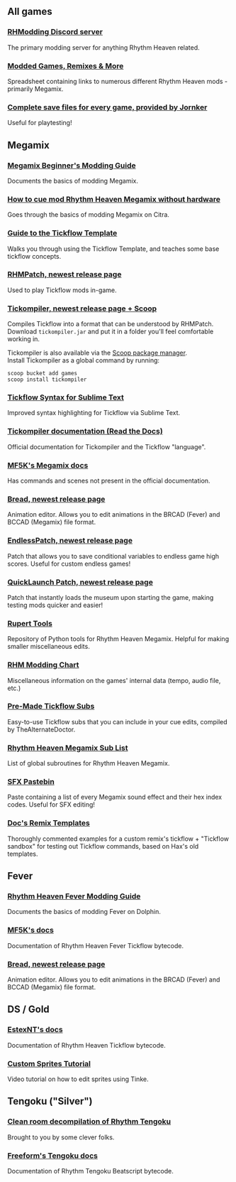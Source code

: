 ## All games
<!-- ad29e6 -->

### [RHModding Discord server](https://discord.com/invite/ps4rq53)
<!-- no-discord -->
The primary modding server for anything Rhythm Heaven related.

<!-- ### [resources-and-guides site](https://rhmodding.github.io/resources-and-guides/)
An online copy of this channel, for easy access outside the server -->

### [Modded Games, Remixes & More](https://docs.google.com/spreadsheets/d/1vuQuHb4mz8swmhbbMvjzruMageOzPnBxDA5hIqqEZvU/edit#gid=0)
Spreadsheet containing links to numerous different Rhythm Heaven mods - primarily Megamix.

### [Complete save files for every game, provided by Jornker](https://cdn.discordapp.com/attachments/537455034393427979/900033377204334602/RH_Saves.zip)
Useful for playtesting!

## Megamix
<!-- eb2e3e -->

### [Megamix Beginner's Modding Guide](https://docs.google.com/document/d/1FvCB0bL-Zt17wuOThXy-P8lObFSMogl_kftN87PyLaI/edit)
Documents the basics of modding Megamix.

### [How to cue mod Rhythm Heaven Megamix without hardware](https://docs.google.com/document/d/1mgOLuh2a0SLVNQYjxSVR8O8zkWz83eUgotgjY67ZaAc/edit?usp=sharing)
Goes through the basics of modding Megamix on Citra.

### [Guide to the Tickflow Template](https://docs.google.com/document/d/1njBPpXbBdqtcXCZxIqeS7xSVlbWxOuBX9VLXWiDDRHY)
Walks you through using the Tickflow Template, and teaches some base tickflow concepts.

### [RHMPatch, newest release page](https://github.com/rhmodding/RHMPatch/releases/latest)
Used to play Tickflow mods in-game.

### [Tickompiler, newest release page + Scoop](https://github.com/rhmodding/Tickompiler/releases/latest)
Compiles Tickflow into a format that can be understood by RHMPatch. <br>
Download `tickompiler.jar` and put it in a folder you'll feel comfortable working in.

Tickompiler is also available via the [Scoop package manager](https://scoop.sh/). <br>
Install Tickompiler as a global command by running:
```
scoop bucket add games
scoop install tickompiler
```

### [Tickflow Syntax for Sublime Text](https://github.com/optiMiskit/tickflow-syntax-highlighting-for-sublime)
Improved syntax highlighting for Tickflow via Sublime Text.

### [Tickompiler documentation (Read the Docs)](https://tickompiler.readthedocs.io/en/latest/)
Official documentation for Tickompiler and the Tickflow "language".

### [MF5K's Megamix docs](https://drive.google.com/drive/folders/1gfrX1GJZhQfz4vR8HyQBV56OqO_rYHGG)
Has commands and scenes not present in the official documentation.

### [Bread, newest release page](https://github.com/rhmodding/bread/releases/latest)
Animation editor. Allows you to edit animations in the BRCAD (Fever) and BCCAD (Megamix) file format.

### [EndlessPatch, newest release page](https://github.com/patataofcourse/EndlessPatch/releases/latest)
Patch that allows you to save conditional variables to endless game high scores. Useful for custom endless games!

### [QuickLaunch Patch, newest release page](https://github.com/viviancherry9/quick-launch-patch/releases/latest)
Patch that instantly loads the museum upon starting the game, making testing mods quicker and easier!

### [Rupert Tools](https://github.com/rhmodding/rupert-tools)
Repository of Python tools for Rhythm Heaven Megamix. Helpful for making smaller miscellaneous edits.

### [RHM Modding Chart](https://docs.google.com/spreadsheets/d/1j-eAUBCojDQ8_qMJu83AK3MguMJpKu5go6_kYWWY5xY/edit?usp=sharing)
Miscellaneous information on the games' internal data (tempo, audio file, etc.)

### [Pre-Made Tickflow Subs](https://drive.google.com/drive/folders/1Ox8udQI89XlJY69RepUfzLSi5YawMM3F?usp=share_link)
Easy-to-use Tickflow subs that you can include in your cue edits, compiled by TheAlternateDoctor.

### [Rhythm Heaven Megamix Sub List](https://docs.google.com/document/d/1j2CEKh8WxZTt6SnirEiIedAAw6sgK0BdmNomUzvFPmk/edit?usp=sharing)
List of global subroutines for Rhythm Heaven Megamix.

### [SFX Pastebin](https://pastebin.com/tK1Gga8T)
Paste containing a list of every Megamix sound effect and their hex index codes. Useful for SFX editing!

### [Doc's Remix Templates](https://drive.google.com/drive/u/1/folders/10wUl-s8o3yaQd8vQmUVNvjtdiQtMrewd)
Thoroughly commented examples for a custom remix's tickflow + "Tickflow sandbox" for testing out Tickflow commands, based on Hax's old templates.

## Fever
<!-- 3082ee -->

### [Rhythm Heaven Fever Modding Guide](https://docs.google.com/document/d/1J9rgOs5AnBX7eztpS3JLvQU3X7Z4Y7MUO-9st9zaD7c/edit)
Documents the basics of modding Fever on Dolphin.

### [MF5K's docs](https://drive.google.com/drive/folders/1aIVQIBDLjeVh8Yus2-WyLnykfVULlGHt?usp=sharing)
Documentation of Rhythm Heaven Fever Tickflow bytecode.

### [Bread, newest release page](https://github.com/rhmodding/bread/releases/latest)
Animation editor. Allows you to edit animations in the BRCAD (Fever) and BCCAD (Megamix) file format.

## DS / Gold
<!-- 45ce30 -->

### [EstexNT's docs](https://drive.google.com/drive/folders/1O2ds6YdaYgNUIdqELE2NJ5Wv7067oRYm?usp=share_link)
Documentation of Rhythm Heaven Tickflow bytecode.

### [Custom Sprites Tutorial](https://www.youtube.com/watch?v=PKNJq4eUouc)
Video tutorial on how to edit sprites using Tinke.


## Tengoku ("Silver")
<!-- f8d733 -->

### [Clean room decompilation of Rhythm Tengoku](https://github.com/arthurtilly/rhythmtengoku)
Brought to you by some clever folks.

### [Freeform's Tengoku docs](https://drive.google.com/drive/folders/1FBKMGT3Wts4oV8vnTKyXw34rdNg5GoOm?usp=sharing)
Documentation of Rhythm Tengoku Beatscript bytecode.
